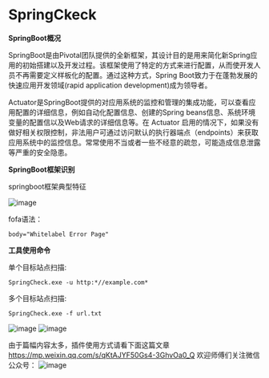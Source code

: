 # SpringCkeck
**SpringBoot概况**

SpringBoot是由Pivotal团队提供的全新框架，其设计目的是用来简化新Spring应用的初始搭建以及开发过程。该框架使用了特定的方式来进行配置，从而使开发人员不再需要定义样板化的配置。通过这种方式，Spring Boot致力于在蓬勃发展的快速应用开发领域(rapid application development)成为领导者。

Actuator是SpringBoot提供的对应用系统的监控和管理的集成功能，可以查看应用配置的详细信息，例如自动化配置信息、创建的Spring beans信息、系统环境变量的配置信以及Web请求的详细信息等。在 Actuator 启用的情况下，如果没有做好相关权限控制，非法用户可通过访问默认的执行器端点（endpoints）来获取应用系统中的监控信息。常常使用不当或者一些不经意的疏忽，可能造成信息泄露等严重的安全隐患。

**SpringBoot框架识别**

springboot框架典型特征

![image](https://github.com/QinYinSafe/SpringCkeck/assets/101846895/17028ad4-5970-45cb-9d5f-9d3ca9111545)

fofa语法：

```
body="Whitelabel Error Page"
```

**工具使用命令**

单个目标站点扫描:

```
SpringCheck.exe -u http:*//example.com*
```

多个目标站点扫描:

```
SpringCheck.exe -f url.txt
```
![image](https://github.com/QinYinSafe/SpringCkeck/assets/101846895/cd45943a-702b-45b6-8b9c-ad7d69eef317)
![image](https://github.com/QinYinSafe/SpringCkeck/assets/101846895/5bc20882-c953-4866-bd05-8cf6792793af)


由于篇幅内容太多，插件使用方式请看下面这篇文章
https://mp.weixin.qq.com/s/qKtAJYF50Gs4-3GhvOa0_Q
欢迎师傅们关注微信公众号：
![image](https://github.com/QinYinSafe/SpringCkeck/assets/101846895/f7f17f7b-73a5-4ad9-9f73-fc3948e1b5a1)

